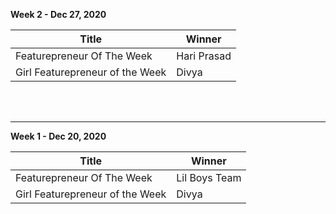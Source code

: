 **Week 2  - Dec 27, 2020**


| Title         | Winner        |
| ------------- | ------------- |
| Featurepreneur Of The Week  | Hari Prasad  |
| Girl Featurepreneur of the Week  | Divya  |


<br>
<br>

 -------

**Week 1  - Dec 20, 2020**


| Title         | Winner        |
| ------------- | ------------- |
| Featurepreneur Of The Week  | Lil Boys Team  |
| Girl Featurepreneur of the Week  | Divya  |
